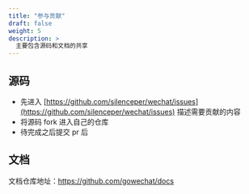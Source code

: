 ```yaml
---
title: "参与贡献"
draft: false
weight: 5
description: >
  主要包含源码和文档的共享
---
```


## 源码

- 先进入 [https://github.com/silenceper/wechat/issues](https://github.com/silenceper/wechat/issues) 描述需要贡献的内容
- 将源码 fork 进入自己的仓库
- 待完成之后提交 pr 后

## 文档

文档仓库地址：https://github.com/gowechat/docs
